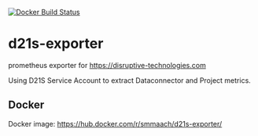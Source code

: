 
[![Docker Build Status](https://img.shields.io/docker/build/jrottenberg/ffmpeg.svg)](https://hub.docker.com/r/smmaach/d21s-exporter)

# d21s-exporter
prometheus exporter for https://disruptive-technologies.com

Using D21S Service Account to extract Dataconnector and Project metrics. 


## Docker

Docker image: https://hub.docker.com/r/smmaach/d21s-exporter/
